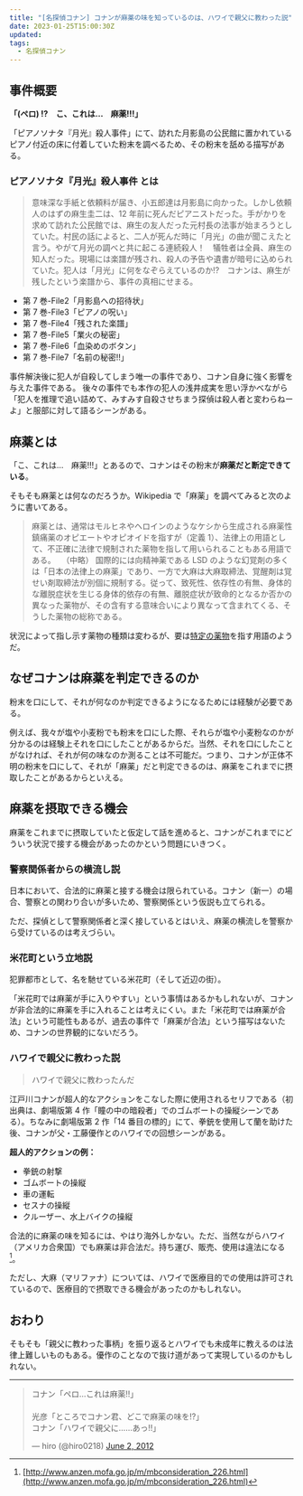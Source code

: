 ```yaml
---
title: "[名探偵コナン] コナンが麻薬の味を知っているのは、ハワイで親父に教わった説"
date: 2023-01-25T15:00:30Z
updated:
tags:
  - 名探偵コナン
---
```


## 事件概要

<!-- textlint-disable -->

**「(ペロ) !?　こ、これは…　麻薬!!!」**

<!-- textlint-enable -->

「ピアノソナタ『月光』殺人事件」にて、訪れた月影島の公民館に置かれているピアノ付近の床に付着していた粉末を調べるため、その粉末を舐める描写がある。

### ピアノソナタ『月光』殺人事件 とは

> 意味深な手紙と依頼料が届き、小五郎達は月影島に向かった。しかし依頼人のはずの麻生圭二は、12 年前に死んだピアニストだった。手がかりを求めて訪れた公民館では、麻生の友人だった元村長の法事が始まろうとしていた。村民の話によると、二人が死んだ時に「月光」の曲が聞こえたと言う。やがて月光の調べと共に起こる連続殺人！　犠牲者は全員、麻生の知人だった。現場には楽譜が残され、殺人の予告や遺書が暗号に込められていた。犯人は「月光」に何をなぞらえているのか!?　コナンは、麻生が残したという楽譜から、事件の真相にせまる。

<!-- textlint-disable -->

- 第 7 巻-File2「月影島への招待状」
- 第 7 巻-File3「ピアノの呪い」
- 第 7 巻-File4「残された楽譜」
- 第 7 巻-File5「業火の秘密」
- 第 7 巻-File6「血染めのボタン」
- 第 7 巻-File7「名前の秘密!!」

<!-- textlint-enable -->

事件解決後に犯人が自殺してしまう唯一の事件であり、コナン自身に強く影響を与えた事件である。
後々の事件でも本作の犯人の浅井成実を思い浮かべながら「犯人を推理で追い詰めて、みすみす自殺させちまう探偵は殺人者と変わらねーよ」と服部に対して語るシーンがある。

## 麻薬とは

<!-- textlint-disable -->

「こ、これは…　麻薬!!!」とあるので、コナンはその粉末が**麻薬だと断定できている**。

<!-- textlint-enable -->

そもそも麻薬とは何なのだろうか。Wikipedia で「麻薬」を調べてみると次のように書いてある。

> 麻薬とは、通常はモルヒネやヘロインのようなケシから生成される麻薬性鎮痛薬のオピエートやオピオイドを指すが（定義 1）、法律上の用語として、不正確に法律で規制された薬物を指して用いられることもある用語である。
> 　（中略）
> 国際的には向精神薬である LSD のような幻覚剤の多くは「日本の法律上の麻薬」であり、一方で大麻は大麻取締法、覚醒剤は覚せい剤取締法が別個に規制する。従って、致死性、依存性の有無、身体的な離脱症状を生じる身体的依存の有無、離脱症状が致命的となるか否かの異なった薬物が、その含有する意味合いにより異なって含まれてくる、そうした薬物の総称である。

状況によって指し示す薬物の種類は変わるが、要は<u>特定の薬物</u>を指す用語のようだ。

## なぜコナンは麻薬を判定できるのか

粉末を口にして、それが何なのか判定できるようになるためには経験が必要である。

例えば、我々が塩や小麦粉でも粉末を口にした際、それらが塩や小麦粉なのかが分かるのは経験上それを口にしたことがあるからだ。当然、それを口にしたことがなければ、それが何の味なのか測ることは不可能だ。つまり、コナンが正体不明の粉末を口にして、それが「麻薬」だと判定できるのは、麻薬をこれまでに摂取したことがあるからといえる。

## 麻薬を摂取できる機会

麻薬をこれまでに摂取していたと仮定して話を進めると、コナンがこれまでにどういう状況で接する機会があったのかという問題にいきつく。

### 警察関係者からの横流し説

日本において、合法的に麻薬と接する機会は限られている。コナン（新一）の場合、警察との関わり合いが多いため、警察関係という仮説も立てられる。

ただ、探偵として警察関係者と深く接しているとはいえ、麻薬の横流しを警察から受けているのは考えづらい。

### 米花町という立地説

犯罪都市として、名を馳せている米花町（そして近辺の街）。

<!-- textlint-disable ja-technical-writing/ja-no-weak-phrase -->

「米花町では麻薬が手に入りやすい」という事情はあるかもしれないが、コナンが非合法的に麻薬を手に入れることは考えにくい。また「米花町では麻薬が合法」という可能性もあるが、過去の事件で「麻薬が合法」という描写はないため、コナンの世界観的にないだろう。

<!-- textlint-enable ja-technical-writing/ja-no-weak-phrase -->

### ハワイで親父に教わった説

> ハワイで親父に教わったんだ

江戸川コナンが超人的なアクションをこなした際に使用されるセリフである（初出典は、劇場版第 4 作「瞳の中の暗殺者」でのゴムボートの操縦シーンである）。ちなみに劇場版第 2 作「14 番目の標的」にて、拳銃を使用して蘭を助けた後、コナンが父・工藤優作とのハワイでの回想シーンがある。

**超人的アクションの例：**

- 拳銃の射撃
- ゴムボートの操縦
- 車の運転
- セスナの操縦
- クルーザー、水上バイクの操縦

合法的に麻薬の味を知るには、やはり海外しかない。ただ、当然ながらハワイ（アメリカ合衆国）でも麻薬は非合法だ。持ち運び、販売、使用は違法になる[^1]。

[^1]: [http://www.anzen.mofa.go.jp/m/mbconsideration_226.html](http://www.anzen.mofa.go.jp/m/mbconsideration_226.html)

<!-- textlint-disable ja-technical-writing/ja-no-weak-phrase -->

ただし、大麻（マリファナ）については、ハワイで医療目的での使用は許可されているので、医療目的で摂取できる機会があったのかもしれない。

<!-- textlint-enable ja-technical-writing/ja-no-weak-phrase -->

## おわり

<!-- textlint-disable ja-technical-writing/ja-no-weak-phrase -->

そもそも「親父に教わった事柄」を振り返るとハワイでも未成年に教えるのは法律上難しいものもある。優作のことなので抜け道があって実現しているのかもしれない。

<!-- textlint-enable ja-technical-writing/ja-no-weak-phrase -->

---

<blockquote class="twitter-tweet"><p lang="ja" dir="ltr">コナン「ペロ…これは麻薬!!」 <br>　<br>光彦「ところでコナン君、どこで麻薬の味を!?」 <br>コナン「ハワイで親父に……あっ!!」</p>&mdash; hiro (@hiro0218) <a href="https://twitter.com/hiro0218/status/208927809031241729?ref_src=twsrc%5Etfw">June 2, 2012</a></blockquote>
